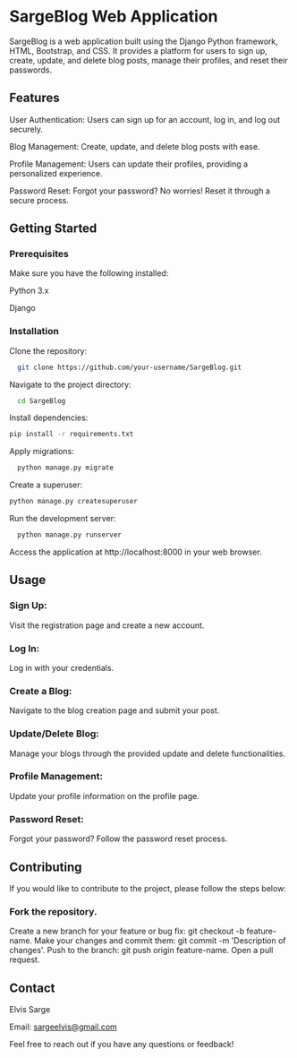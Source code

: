# SargeBlog Web Application
SargeBlog is a web application built using the Django Python framework, HTML, Bootstrap, and CSS. It provides a platform for users to sign up, create, update, and delete blog posts, manage their profiles, and reset their passwords.

## Features
User Authentication: Users can sign up for an account, log in, and log out securely.

Blog Management: Create, update, and delete blog posts with ease.

Profile Management: Users can update their profiles, providing a personalized experience.

Password Reset: Forgot your password? No worries! Reset it through a secure process.

## Getting Started
### Prerequisites
Make sure you have the following installed:

Python 3.x

Django

### Installation
Clone the repository:

```bash
  git clone https://github.com/your-username/SargeBlog.git
```
Navigate to the project directory:

```bash
  cd SargeBlog
```
Install dependencies:

```bash
pip install -r requirements.txt
```
Apply migrations:

```bash
  python manage.py migrate
```
Create a superuser:

```bash
python manage.py createsuperuser
```
Run the development server:

```bash
  python manage.py runserver
```
Access the application at http://localhost:8000 in your web browser.

## Usage
### Sign Up:

Visit the registration page and create a new account.

### Log In:
Log in with your credentials.

### Create a Blog:
Navigate to the blog creation page and submit your post.

### Update/Delete Blog:
Manage your blogs through the provided update and delete functionalities.

### Profile Management:
Update your profile information on the profile page.

### Password Reset:
Forgot your password? Follow the password reset process.

## Contributing
If you would like to contribute to the project, please follow the steps below:

### Fork the repository.
Create a new branch for your feature or bug fix: git checkout -b feature-name.
Make your changes and commit them: git commit -m 'Description of changes'.
Push to the branch: git push origin feature-name.
Open a pull request.


## Contact
Elvis Sarge

Email: sargeelvis@gmail.com

Feel free to reach out if you have any questions or feedback!

